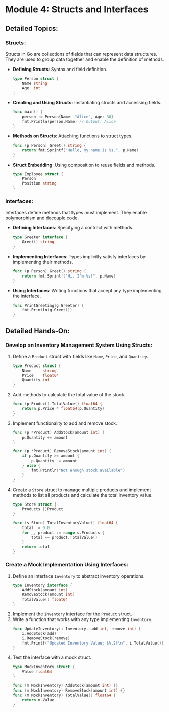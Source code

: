 # Module 4: Structs and Interfaces

## Detailed Topics:

### Structs:
Structs in Go are collections of fields that can represent data structures. They are used to group data together and enable the definition of methods.
- **Defining Structs**: Syntax and field definition.
  ```go
  type Person struct {
      Name string
      Age  int
  }
  ```
- **Creating and Using Structs**: Instantiating structs and accessing fields.
  ```go
  func main() {
      person := Person{Name: "Alice", Age: 30}
      fmt.Println(person.Name) // Output: Alice
  }
  ```
- **Methods on Structs**: Attaching functions to struct types.
  ```go
  func (p Person) Greet() string {
      return fmt.Sprintf("Hello, my name is %s.", p.Name)
  }
  ```
- **Struct Embedding**: Using composition to reuse fields and methods.
  ```go
  type Employee struct {
      Person
      Position string
  }
  ```

### Interfaces:
Interfaces define methods that types must implement. They enable polymorphism and decouple code.
- **Defining Interfaces**: Specifying a contract with methods.
  ```go
  type Greeter interface {
      Greet() string
  }
  ```
- **Implementing Interfaces**: Types implicitly satisfy interfaces by implementing their methods.
  ```go
  func (p Person) Greet() string {
      return fmt.Sprintf("Hi, I'm %s!", p.Name)
  }
  ```
- **Using Interfaces**: Writing functions that accept any type implementing the interface.
  ```go
  func PrintGreeting(g Greeter) {
      fmt.Println(g.Greet())
  }
  ```

## Detailed Hands-On:

### Develop an Inventory Management System Using Structs:
1. Define a `Product` struct with fields like `Name`, `Price`, and `Quantity`.
   ```go
   type Product struct {
       Name     string
       Price    float64
       Quantity int
   }
   ```
2. Add methods to calculate the total value of the stock.
   ```go
   func (p Product) TotalValue() float64 {
       return p.Price * float64(p.Quantity)
   }
   ```
3. Implement functionality to add and remove stock.
   ```go
   func (p *Product) AddStock(amount int) {
       p.Quantity += amount
   }

   func (p *Product) RemoveStock(amount int) {
       if p.Quantity >= amount {
           p.Quantity -= amount
       } else {
           fmt.Println("Not enough stock available")
       }
   }
   ```
4. Create a `Store` struct to manage multiple products and implement methods to list all products and calculate the total inventory value.
   ```go
   type Store struct {
       Products []Product
   }

   func (s Store) TotalInventoryValue() float64 {
       total := 0.0
       for _, product := range s.Products {
           total += product.TotalValue()
       }
       return total
   }
   ```

### Create a Mock Implementation Using Interfaces:
1. Define an interface `Inventory` to abstract inventory operations.
   ```go
   type Inventory interface {
       AddStock(amount int)
       RemoveStock(amount int)
       TotalValue() float64
   }
   ```
2. Implement the `Inventory` interface for the `Product` struct.
3. Write a function that works with any type implementing `Inventory`.
   ```go
   func UpdateInventory(i Inventory, add int, remove int) {
       i.AddStock(add)
       i.RemoveStock(remove)
       fmt.Printf("Updated Inventory Value: $%.2f\n", i.TotalValue())
   }
   ```
4. Test the interface with a mock struct.
   ```go
   type MockInventory struct {
       Value float64
   }

   func (m MockInventory) AddStock(amount int) {}
   func (m MockInventory) RemoveStock(amount int) {}
   func (m MockInventory) TotalValue() float64 {
       return m.Value
   }
   ```

